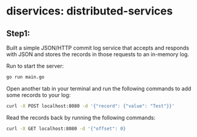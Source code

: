 # diservices: distributed-services

## Step1: 
Built a simple JSON/HTTP commit log service that accepts and responds with JSON and stores the records in those requests to an in-memory log.

Run to start the server: 

```bash
go run main.go
```

Open another tab in your terminal and run the following commands to add some records to your log:

```bash
curl -X POST localhost:8080 -d '{"record": {"value": "Test"}}'
```

Read the records back by running the following commands:

```bash
curl -X GET localhost:8080 -d '{"offset": 0}
```
